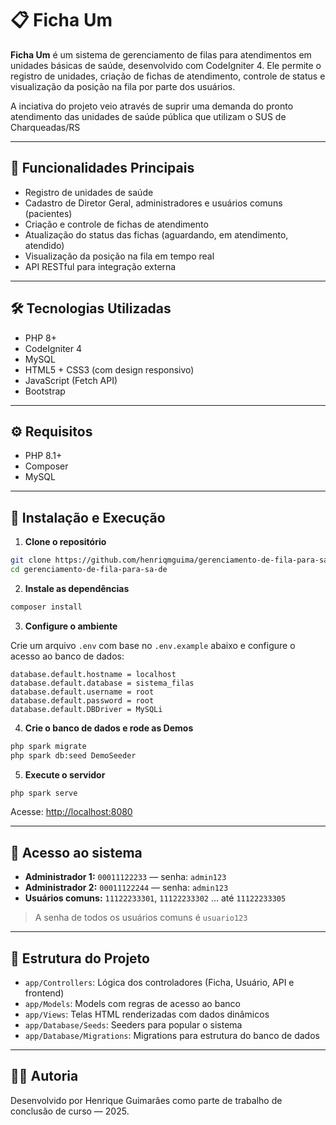 
# 📋 Ficha Um

**Ficha Um** é um sistema de gerenciamento de filas para atendimentos em unidades básicas de saúde, desenvolvido com CodeIgniter 4. Ele permite o registro de unidades, criação de fichas de atendimento, controle de status e visualização da posição na fila por parte dos usuários.

A inciativa do projeto veio através de suprir uma demanda do pronto atendimento das unidades de saúde pública que utilizam o SUS de Charqueadas/RS

---

## 🚀 Funcionalidades Principais

- Registro de unidades de saúde
- Cadastro de Diretor Geral, administradores e usuários comuns (pacientes)
- Criação e controle de fichas de atendimento
- Atualização do status das fichas (aguardando, em atendimento, atendido)
- Visualização da posição na fila em tempo real
- API RESTful para integração externa

---

## 🛠️ Tecnologias Utilizadas

- PHP 8+
- CodeIgniter 4
- MySQL
- HTML5 + CSS3 (com design responsivo)
- JavaScript (Fetch API)
- Bootstrap

---

## ⚙️ Requisitos

- PHP 8.1+
- Composer
- MySQL

---

## 🧪 Instalação e Execução

1. **Clone o repositório**

```bash
git clone https://github.com/henriqmguima/gerenciamento-de-fila-para-sa-de
cd gerenciamento-de-fila-para-sa-de
```

2. **Instale as dependências**

```bash
composer install
```

3. **Configure o ambiente**

Crie um arquivo `.env` com base no `.env.example` abaixo e configure o acesso ao banco de dados:

```
database.default.hostname = localhost
database.default.database = sistema_filas
database.default.username = root
database.default.password = root
database.default.DBDriver = MySQLi
```

4. **Crie o banco de dados e rode as Demos**

```bash
php spark migrate
php spark db:seed DemoSeeder
```

5. **Execute o servidor**

```bash
php spark serve
```

Acesse: [http://localhost:8080](http://localhost:8080)

---

## 👥 Acesso ao sistema

- **Administrador 1:** `00011122233` — senha: `admin123`
- **Administrador 2:** `00011122244` — senha: `admin123`
- **Usuários comuns:** `11122233301`, `11122233302` ... até `11122233305`

> A senha de todos os usuários comuns é `usuario123`

---

## 📁 Estrutura do Projeto

- `app/Controllers`: Lógica dos controladores (Ficha, Usuário, API e frontend)
- `app/Models`: Models com regras de acesso ao banco
- `app/Views`: Telas HTML renderizadas com dados dinâmicos
- `app/Database/Seeds`: Seeders para popular o sistema
- `app/Database/Migrations`: Migrations para estrutura do banco de dados

---

## 🧑‍💻 Autoria

Desenvolvido por Henrique Guimarães como parte de trabalho de conclusão de curso — 2025.

